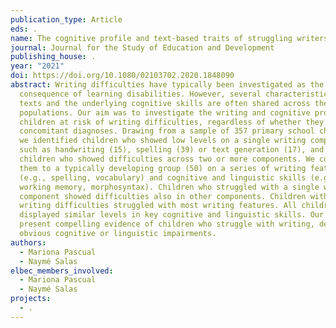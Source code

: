 ```yaml
---
publication_type: Article
eds: .
name: The cognitive profile and text-based traits of struggling writers
journal: Journal for the Study of Education and Development
publishing_house: .
year: "2021"
doi: https://doi.org/10.1080/02103702.2020.1848090
abstract: Writing difficulties have typically been investigated as the
  consequence of learning disabilities. However, several characteristics of
  texts and the underlying cognitive skills are often shared across these
  populations. Our aim was to investigate the writing and cognitive profile of
  children at risk of writing difficulties, regardless of whether they have
  concomitant diagnoses. Drawing from a sample of 357 primary school children,
  we identified children who showed low levels on a single writing component,
  such as handwriting (15), spelling (39) or text generation (17), and 11
  children who showed difficulties across two or more components. We compared
  them to a typically developing group (50) on a series of writing features
  (e.g., spelling, vocabulary) and cognitive and linguistic skills (e.g.,
  working memory, morphosyntax). Children who struggled with a single writing
  component showed difficulties also in other components. Children with multiple
  writing difficulties struggled with most writing features. All children
  displayed similar levels in key cognitive and linguistic skills. Our data thus
  present compelling evidence of children who struggle with writing, despite no
  obvious cognitive or linguistic impairments.
authors:
  - Mariona Pascual
  - Naymé Salas
elbec_members_involved:
  - Mariona Pascual
  - Naymé Salas
projects:
  - .
---
```

